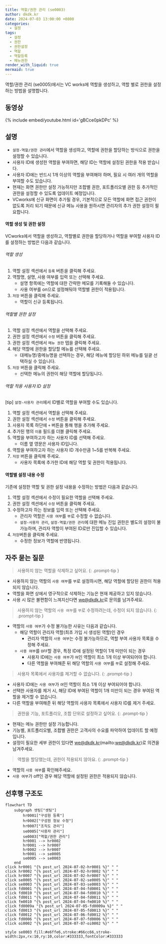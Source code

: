 ```yaml
---
title: 역할/권한 관리 (se0003)
author: dkdk.kr
date: 2024-07-03 13:00:00 +0800
categories:
  - 설정
tags:
  - 설정
  - 권한
  - 권한설정
  - 역할
  - 역할등록
  - 메뉴권한
render_with_liquid: true
mermaid: true
---
```

역할/권한 관리 (se0005)에서는 VC works에 역할을 생성하고, 역할 별로 권한을 설정하는 방법을 설명합니다.

## 동영상

{% include embed/youtube.html id='gBCce0pkDPc' %}

## 설명
- `설정-역할/권한 관리`에서 역할을 생성하고, 역할에 권한을 할당하는 방식으로 권한을 설정할 수 있습니다.
- 사용자 ID에 생성한 역할을 부여하면, 해당 ID는 역할에 설정된 권한을 적용 받습니다.
- 사용자 ID에는 반드시 1개 이상의 역할을 부여해야 하며, 필요 시 여러 개의 역할을 부여할 수도 있습니다.
- 현재는 화면 권한만 설정 가능하지만 조합별 권한, 포트폴리오별 권한 등 추가적인 권한을 설정할 수 있도록 업데이트 예정입니다.
- VCworks에 신규 화면이 추가될 경우, 기본적으로 모든 역할에 화면 접근 권한이 없도록 처리 되기 때문에 신규 메뉴 사용을 원하시면 관리자의 추가 권한 설정이 필요합니다.

#### 역할 생성 및 권한 설정

VCworks에서 역할을 생성하고, 역할별로 권한을 할당하거나 역할을 부여할 사용자 ID를 설정하는 방법은 다음과 같습니다.

###### 역할 생성
1. 역할 설정 섹션에서 `등록` 버튼을 클릭해 주세요.
2. 역할명, 설명, 사용 여부를 입력 또는 선택해 주세요.
	- 설명 항목에는 역할에 대한 간략한 메모를 기록해둘 수 있습니다.
	- 사용 여부를 on으로 설정해둬야 역할별 권한이 적용됩니다.
3. `저장` 버튼을 클릭해 주세요.
	- 역할이 신규 등록됩니다.

###### 역할별 권한 설정
1. 역할 설정 섹션에서 역할을 선택해 주세요.
2. 권한 설정 섹션에서 `수정` 버튼을 클릭해 주세요.
3. 권한 설정 섹션에서 `메뉴 권한` 탭을 클릭해 주세요.
4. 해당 역할에 권한을 할당할 메뉴를 선택해 주세요.
	- 대메뉴명/중메뉴명을 선택하는 경우, 해당 메뉴에 할당된 하위 메뉴를 일괄 선택하실 수 있습니다.
5. `저장` 버튼을 클릭해 주세요.
	- 선택한 메뉴의 권한이 해당 역할에 할당됩니다.

###### 역할 적용 사용자 ID 설정
[tip] `설정-사용자 관리`에서 ID별로 역할을 부여할 수도 있습니다.
1. 역할 설정 섹션에서 역할을 선택해 주세요.
2. 권한 설정 섹션에서 `수정` 버튼을 클릭해 주세요.
3. 사용자 목록 하단에 `+` 버튼을 통해 행을 추가해 주세요.
4. 추가된 행의 `이름` 필드를 더블 클릭해 주세요.
5. 역할을 부여하고자 하는 사용자 ID를 선택해 주세요.
	- 이름 옆 영문은 사용자 ID입니다.
6. 역할을 부여하고자 하는 사용자 ID 개수만큼 1~5를 반복해 주세요.
7. `저장` 버튼을 클릭해 주세요.
	- 사용자 목록에 추가한 ID에 해당 역할 및 권한이 적용됩니다.

#### 역할별 설정 내용 수정

기존에 설정한 역할 및 권한 설정 내용을 수정하는 방법은 다음과 같습니다.
1. 역할 설정 섹션에서 수정이 필요한 역할을 선택해 주세요.
2. 권한 설정 섹션에서 `수정` 버튼을 클릭해 주세요.
3. 수정하고자 하는 정보를 입력 또는 선택해 주세요.
	- 관리자 역할은 `사용 여부`를 `부`로 수정할 수 없습니다.
	- `설정-사용자 관리`, `설정-역할/권한 관리`에 대한 메뉴 진입 권한은 별도의 설정이 불가능하며, 관리자 역할이 부여된 ID로만 진입할 수 있습니다.
4. `저장`버튼을 클릭해 주세요.
	- 수정한 정보가 역할에 반영됩니다.

## 자주 묻는 질문

> 사용하지 않는 역할을 삭제하고 싶어요.
{: .prompt-tip }
-  사용하지 않는 역할의 `사용 여부`를 `부`로 설정하시면, 해당 역할에 할당된 권한이 적용되지 않습니다.
- 역할을 화면 상에서 영구적으로 삭제하는 기능은 현재 제공하고 있지 않습니다.
- 사용 시 많은 불편함이 느껴지신다면  [we@dkdk.kr](mailto:we@dkdk.kr)로 문의를 남겨주세요.

> 사용하지 않는 역할의 `사용 여부`를 `부`로 수정하려는데, 수정이 되지 않습니다.
{: .prompt-tip }
- 역할의 `사용 여부`가 수정 불가능한 사유는 다음과 같습니다.
	- 해당 역할이 관리자 역할(최초 가입 시 생성된 역할)인 경우
		- 관리자 역할의 `사용 여부`는 수정 불가능하므로, 역할 부여 사용자 목록을 수정해 주세요.
	- `사용 여부`를 `OFF`할 경우, 특정 ID에 설정된 역할이 1개 미만이 되는 경우
		- 사용자 ID에는 `사용 여부`가 `여`인 역할이 최소 1개 이상 부여되어야 합니다.
		- 다른 역할을 부여해준 뒤 해당 역할의 `사용 여부`를 `부`로 설정해 주세요.

> 사용자 목록에서 사용자를 제거할 수 없습니다.
{: .prompt-tip }
- 사용자 ID에는 `사용 여부`가 `여`인 역할이 최소 1개 이상 부여되어야 합니다.
- 선택한 사용자를 제거 시, 해당 ID에 부여된 역할이 1개 미만이 되는 경우 부여된 역할을 제거할 수 없습니다.
- 다른 역할을 부여해준 뒤 해당 역할의 사용자 목록에서 사용자 ID를 제거 주세요.

> 권한을 기능, 포트폴리오, 조합 단위로 설정하고 싶어요.
{: .prompt-tip }
- 현재는 메뉴 권한만 설정 가능합니다.
- 기능별, 포트폴리오별, 조합별 권한은 고객사의 수요를 파악하여 업데이트 할 예정입니다.
- 설정이 필요한 세부 권한이 있다면 we@dkdk.kr(mailto:we@dkdk.kr)로 의견을 남겨주세요.

> 역할을 할당했는데, 권한이 적용되지 않아요.
{: .prompt-tip }
- 역할의 `사용 여부`를 확인해주세요.
- `사용 여부`가 off인 경우 해당 역할에 설정된 권한은 적용되지 않습니다.


## 선후행 구조도

```mermaid
flowchart TD
    subgraph 셋팅["셋팅"]
        hr0001["구성원 등록"]
        hr0002["구성원 정보 수정"]
        hr0007["조직도 관리"]
        se0005["사용자 관리"]
        se0003["역할/권한 관리"]
        hr0001 --> hr0002
        hr0001 --> hr0007
        hr0002 --> hr0007
        hr0001 --> se0005
        se0005 --> se0003
    end
click hr0001 "{% post_url 2024-07-02-hr0001 %}" " "
click hr0002 "{% post_url 2024-07-02-hr0002 %}" " "
click hr0007 "{% post_url 2024-07-02-hr0007 %}" " "
click se0005 "{% post_url 2024-07-02-se0005 %}" " "
click se0003 "{% post_url 2024-07-03-se0003 %}" " "
click fd0001 "{% post_url 2024-07-04-fd0001 %}" " "
click fd0010 "{% post_url 2024-07-04-fd0010 %}" " "
click fd0011 "{% post_url 2024-07-04-fd0011 %}" " "
click fm0010 "{% post_url 2024-07-04-fm0010 %}" " "
click fd0009a "{% post_url 2024-07-05-fd0009a %}" " "
click fd0013 "{% post_url 2024-07-05-fd0013 %}" " "
click fd0012 "{% post_url 2024-07-06-fd0012 %}" " "
click fd0006 "{% post_url 2024-07-07-fd0006 %}" " "
click oi0002 "{% post_url 2024-07-07-oi0002 %}" " "

style se0003 fill:#e6ffe6,stroke:#66cc66,stroke-width:2px,rx:10,ry:10,color:#333333,fontColor:#333333
```
